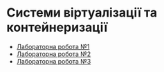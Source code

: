 # Системи віртуалізації та контейнеризації

- [Лабораторна робота №1](./labs/lab1.md)
- [Лабораторна робота №2](./labs/lab2.md)
- [Лабораторна робота №3](./labs/lab3.md)
